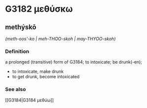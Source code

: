 # G3182 μεθύσκω

## methýskō

_(meth-oos'-ko | meh-THOO-skoh | may-THYOO-skoh)_

### Definition

a prolonged (transitive) form of G3184; to intoxicate; be drunk(-en); 

- to intoxicate, make drunk
- to get drunk, become intoxicated

### See also

[[G3184|G3184 μεθύω]]
